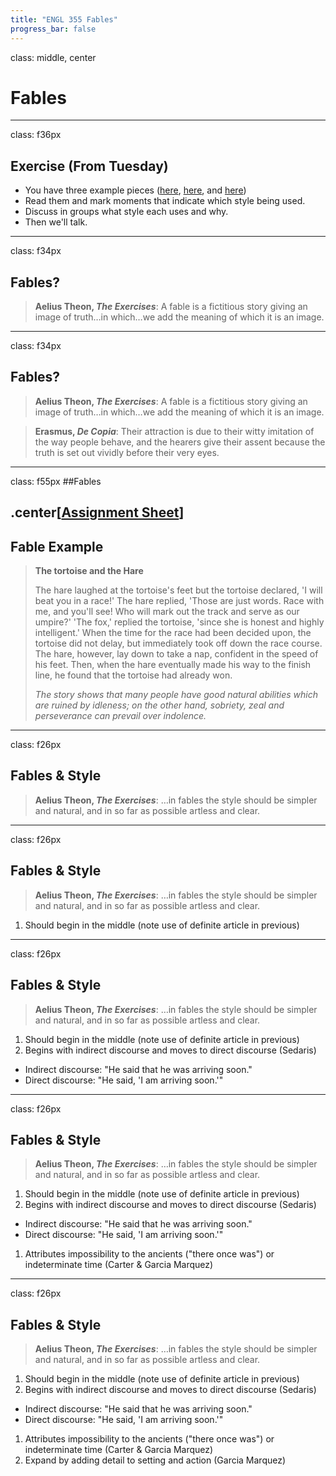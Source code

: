```yaml
---
title: "ENGL 355 Fables"
progress_bar: false
---
```

class: middle, center

# Fables
---
class: f36px
## Exercise (From Tuesday)

* You have three example pieces ([here](http://andrew.pilsch.com/courses/engl355spr2017/examples/3styles/whitman.pdf), [here](http://andrew.pilsch.com/courses/engl355spr2017/examples/3styles/nyt.pdf), and [here](http://andrew.pilsch.com/courses/engl355spr2017/examples/3styles/wikipedia.pdf))
* Read them and mark moments that indicate which style being used.
* Discuss in groups what style each uses and why.
* Then we'll talk.
---
class: f34px
## Fables?

> **Aelius Theon, *The Exercises***: A fable is a fictitious story giving an image of truth…in which…we add the meaning of which it is an image. 

---
class: f34px
## Fables?

> **Aelius Theon, *The Exercises***: A fable is a fictitious story giving an image of truth…in which…we add the meaning of which it is an image. 

> **Erasmus, *De Copia***: Their attraction is due to their witty imitation of the way people behave, and the hearers give their assent because the truth is set out vividly before their very eyes.

---
class: f55px
##Fables

.center[[**Assignment Sheet**](http://andrew.pilsch.com/courses/engl355spr2017/assignments/fable.pdf)]
---
## Fable Example

> **The tortoise and the Hare**
>
>The hare laughed at the tortoise's feet but the tortoise declared, 'I will beat you in a race!' The hare replied, 'Those are just words. Race with me, and you'll see! Who will mark out the track and serve as our umpire?' 'The fox,' replied the tortoise, 'since she is honest and highly intelligent.' When the time for the race had been decided upon, the tortoise did not delay, but immediately took off down the race course. The hare, however, lay down to take a nap, confident in the speed of his feet. Then, when the hare eventually made his way to the finish line, he found that the tortoise had already won.
>
> *The story shows that many people have good natural abilities which are ruined by idleness; on the other hand, sobriety, zeal and perseverance can prevail over indolence.*
---
class: f26px
## Fables & Style

> **Aelius Theon, *The Exercises***: …in fables the style should be simpler and natural, and in so far as possible artless and clear.

---
class: f26px
## Fables & Style

> **Aelius Theon, *The Exercises***: …in fables the style should be simpler and natural, and in so far as possible artless and clear.

1. Should begin in the middle (note use of definite article in previous)

---
class: f26px
## Fables & Style

> **Aelius Theon, *The Exercises***: …in fables the style should be simpler and natural, and in so far as possible artless and clear.

1. Should begin in the middle (note use of definite article in previous)
1. Begins with indirect discourse and moves to direct discourse (Sedaris)
  * Indirect discourse: "He said that he was arriving soon." 
  * Direct discourse: "He said, 'I am arriving soon.'"
---
class: f26px
## Fables & Style

> **Aelius Theon, *The Exercises***: …in fables the style should be simpler and natural, and in so far as possible artless and clear.

1. Should begin in the middle (note use of definite article in previous)
1. Begins with indirect discourse and moves to direct discourse (Sedaris)
  * Indirect discourse: "He said that he was arriving soon." 
  * Direct discourse: "He said, 'I am arriving soon.'"
1. Attributes impossibility to the ancients ("there once was") or indeterminate time (Carter & Garcia Marquez)
---
class: f26px
## Fables & Style

> **Aelius Theon, *The Exercises***: …in fables the style should be simpler and natural, and in so far as possible artless and clear.

1. Should begin in the middle (note use of definite article in previous)
1. Begins with indirect discourse and moves to direct discourse (Sedaris)
  * Indirect discourse: "He said that he was arriving soon." 
  * Direct discourse: "He said, 'I am arriving soon.'"
1. Attributes impossibility to the ancients ("there once was") or indeterminate time (Carter & Garcia Marquez)
1. Expand by adding detail to setting and action (Garcia Marquez)
